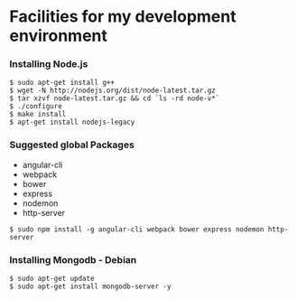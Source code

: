 # Facilities for my development environment 

### Installing Node.js
```console
$ sudo apt-get install g++
$ wget -N http://nodejs.org/dist/node-latest.tar.gz
$ tar xzvf node-latest.tar.gz && cd `ls -rd node-v*`
$ ./configure
$ make install
$ apt-get install nodejs-legacy
```

### Suggested global Packages
  - angular-cli
  - webpack
  - bower
  - express
  - nodemon
  - http-server
```console
$ sudo npm install -g angular-cli webpack bower express nodemon http-server
```

### Installing Mongodb - Debian
```console
$ sudo apt-get update  
$ sudo apt-get install mongodb-server -y 
```
